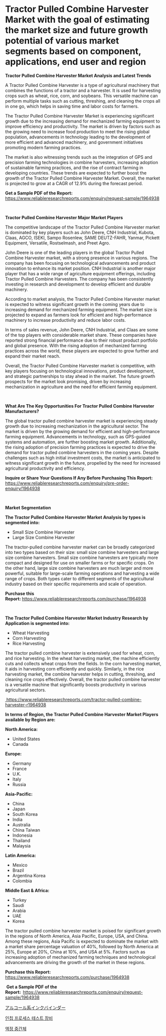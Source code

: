 <p><h1>Tractor Pulled Combine Harvester Market with the goal of estimating the market size and future growth potential of various market segments based on component, applications, end user and region</h1></p><p><strong>Tractor Pulled Combine Harvester Market Analysis and Latest Trends</strong></p>
<p><p>A Tractor Pulled Combine Harvester is a type of agricultural machinery that combines the functions of a tractor and a harvester. It is used for harvesting crops such as wheat, rice, corn, and soybeans. This versatile machine can perform multiple tasks such as cutting, threshing, and cleaning the crops all in one go, which helps in saving time and labor costs for farmers.</p><p>The Tractor Pulled Combine Harvester Market is experiencing significant growth due to the increasing demand for mechanized farming equipment to improve efficiency and productivity. The market is driven by factors such as the growing need to increase food production to meet the rising global population, advancements in technology leading to the development of more efficient and advanced machinery, and government initiatives promoting modern farming practices.</p><p>The market is also witnessing trends such as the integration of GPS and precision farming technologies in combine harvesters, increasing adoption of sustainable farming practices, and the rise of contract farming in developing countries. These trends are expected to further boost the growth of the Tractor Pulled Combine Harvester Market. Overall, the market is projected to grow at a CAGR of 12.9% during the forecast period.</p></p>
<p><strong>Get a Sample PDF of the Report:&nbsp;</strong> <a href="https://www.reliableresearchreports.com/enquiry/request-sample/1964938">https://www.reliableresearchreports.com/enquiry/request-sample/1964938</a></p>
<p>&nbsp;</p>
<p><strong>Tractor Pulled Combine Harvester Major Market Players</strong></p>
<p><p>The competitive landscape of the Tractor Pulled Combine Harvester market is dominated by key players such as John Deere, CNH Industrial, Kubota, Claas, AGCO, ISEKI, Sampo Rosenlew, SAME DEUTZ-FAHR, Yanmar, Pickett Equipment, Versatile, Rostselmash, and Preet Agro.</p><p>John Deere is one of the leading players in the global Tractor Pulled Combine Harvester market, with a strong presence in various regions. The company has been focusing on technological advancements and product innovation to enhance its market position. CNH Industrial is another major player that has a wide range of agriculture equipment offerings, including Tractor Pulled Combine Harvesters. The company has been consistently investing in research and development to develop efficient and durable machinery.</p><p>According to market analysis, the Tractor Pulled Combine Harvester market is expected to witness significant growth in the coming years due to increasing demand for mechanized farming equipment. The market size is projected to expand as farmers look for efficient and high-performance machinery to increase productivity and reduce labor costs.</p><p>In terms of sales revenue, John Deere, CNH Industrial, and Claas are some of the top players with considerable market share. These companies have reported strong financial performance due to their robust product portfolio and global presence. With the rising adoption of mechanized farming practices across the world, these players are expected to grow further and expand their market reach.</p><p>Overall, the Tractor Pulled Combine Harvester market is competitive, with key players focusing on technological innovations, product development, and strategic partnerships to stay ahead in the market. The future growth prospects for the market look promising, driven by increasing mechanization in agriculture and the need for efficient farming equipment.</p></p>
<p>&nbsp;</p>
<p><strong>What Are The Key Opportunities For Tractor Pulled Combine Harvester Manufacturers?</strong></p>
<p><p>The global tractor pulled combine harvester market is experiencing steady growth due to increasing mechanization in the agricultural sector. The market is driven by the growing demand for efficient and high-performance farming equipment. Advancements in technology, such as GPS-guided systems and automation, are further boosting market growth. Additionally, the rising adoption of precision farming practices is expected to drive the demand for tractor pulled combine harvesters in the coming years. Despite challenges such as high initial investment costs, the market is anticipated to witness significant growth in the future, propelled by the need for increased agricultural productivity and efficiency.</p></p>
<p><strong>Inquire or Share Your Questions If Any Before Purchasing This Report:</strong> <a href="https://www.reliableresearchreports.com/enquiry/pre-order-enquiry/1964938">https://www.reliableresearchreports.com/enquiry/pre-order-enquiry/1964938</a></p>
<p>&nbsp;</p>
<p><strong>Market Segmentation</strong></p>
<p><strong>The Tractor Pulled Combine Harvester Market Analysis by types is segmented into:</strong></p>
<p><ul><li>Small Size Combine Harvester</li><li>Large Size Combine Harvester</li></ul></p>
<p><p>The tractor-pulled combine harvester market can be broadly categorized into two types based on their size: small size combine harvesters and large size combine harvesters. Small size combine harvesters are typically more compact and designed for use on smaller farms or for specific crops. On the other hand, large size combine harvesters are much larger and more powerful, suitable for large-scale farming operations and harvesting a wide range of crops. Both types cater to different segments of the agricultural industry based on their specific requirements and scale of operation.</p></p>
<p><strong>Purchase this Report:&nbsp;</strong><a href="https://www.reliableresearchreports.com/purchase/1964938">https://www.reliableresearchreports.com/purchase/1964938</a></p>
<p>&nbsp;</p>
<p><strong>The Tractor Pulled Combine Harvester Market Industry Research by Application is segmented into:</strong></p>
<p><ul><li>Wheat Harvesting</li><li>Corn Harvesting</li><li>Rice Harvesting</li></ul></p>
<p><p>The tractor pulled combine harvester is extensively used for wheat, corn, and rice harvesting. In the wheat harvesting market, the machine efficiently cuts and collects wheat crops from the fields. In the corn harvesting market, it aids in harvesting corn efficiently and quickly. Similarly, in the rice harvesting market, the combine harvester helps in cutting, threshing, and cleaning rice crops effectively. Overall, the tractor pulled combine harvester is a versatile machine that significantly boosts productivity in various agricultural sectors.</p></p>
<p><a href="https://www.reliableresearchreports.com/tractor-pulled-combine-harvester-r1964938">&nbsp;https://www.reliableresearchreports.com/tractor-pulled-combine-harvester-r1964938</a></p>
<p><strong>In terms of Region, the Tractor Pulled Combine Harvester Market Players available by Region are:</strong></p>
<p>
    <p> <strong> North America: </strong>
        <ul>
            <li>United States</li>
            <li>Canada</li>
        </ul>
        </p> 
    <p> <strong> Europe: </strong>
        <ul>
            <li>Germany</li>
            <li>France</li>
            <li>U.K.</li>
            <li>Italy</li>
            <li>Russia</li>
        </ul>
        </p> 
    <p> <strong> Asia-Pacific: </strong>
        <ul>
            <li>China</li>
            <li>Japan</li>
            <li>South Korea</li>
            <li>India</li>
            <li>Australia</li>
            <li>China Taiwan</li>
            <li>Indonesia</li>
            <li>Thailand</li>
            <li>Malaysia</li>
        </ul>
        </p> 
    <p> <strong> Latin America: </strong>
        <ul>
            <li>Mexico</li>
            <li>Brazil</li>
            <li>Argentina Korea</li>
            <li>Colombia</li>
        </ul>
        </p> 
    <p> <strong> Middle East & Africa: </strong>
        <ul>
            <li>Turkey</li>
            <li>Saudi</li>
            <li>Arabia</li>
            <li>UAE</li>
            <li>Korea</li>
        </ul>
    </p>
    </p>
<p><p>The tractor pulled combine harvester market is poised for significant growth in the regions of North America, Asia Pacific, Europe, USA, and China. Among these regions, Asia Pacific is expected to dominate the market with a market share percentage valuation of 40%, followed by North America at 25%, Europe at 20%, China at 10%, and USA at 5%. Factors such as increasing adoption of mechanized farming techniques and technological advancements are driving the growth of the market in these regions.</p></p>
<p><strong>Purchase this Report: </strong><a href="https://www.reliableresearchreports.com/purchase/1964938">https://www.reliableresearchreports.com/purchase/1964938</a></p>
<p>&nbsp;<strong>Get a Sample PDF of the Report:&nbsp;&nbsp;</strong><a href="https://www.reliableresearchreports.com/enquiry/request-sample/1964938">https://www.reliableresearchreports.com/enquiry/request-sample/1964938</a></p>
<p><strong></strong></p>
<p><p><a href="https://medium.com/@abdielkilback/%E3%82%A2%E3%83%AB%E3%82%B3%E3%83%BC%E3%83%AB%E7%B3%BB%E3%82%A4%E3%83%B3%E3%82%AF%E3%83%90%E3%82%A4%E3%83%B3%E3%83%80%E3%83%BC%E5%B8%82%E5%A0%B4%E3%81%AE%E8%A6%8F%E6%A8%A1-%E5%B8%82%E5%A0%B4%E3%82%BB%E3%82%B0%E3%83%A1%E3%83%B3%E3%83%86%E3%83%BC%E3%82%B7%E3%83%A7%E3%83%B3-%E5%B8%82%E5%A0%B4%E5%8B%95%E5%90%91%E3%81%8A%E3%82%88%E3%81%B32031%E5%B9%B4%E3%81%BE%E3%81%A7%E3%81%AE%E6%88%90%E9%95%B7%E5%88%86%E6%9E%90%E3%81%AE%E4%BA%88%E6%B8%AC-d28760197380">アルコール系インクバインダー</a></p><p><a href="https://medium.com/@daveblock56/%EC%9D%B8%EC%B9%A9-%ED%94%84%EB%A1%9C%EC%84%B8%EC%8A%A4-%ED%85%8C%EC%8A%A4%ED%8C%85-%EC%9E%A5%EB%B9%84-%EC%82%B0%EC%97%85%EC%97%90-%EB%8C%80%ED%95%9C-%ED%86%B5%EC%B0%B0-%EC%8B%9C%EC%9E%A5-%EC%9E%AC%EC%A0%95-%EC%83%81%ED%83%9C-%EC%8B%9C%EC%9E%A5-%EA%B7%9C%EB%AA%A8-%EB%B0%8F-2031%EB%85%84%EA%B9%8C%EC%A7%80%EC%9D%98-%EC%88%98%EC%9D%B5-%EB%B6%84%EC%84%9D-880b9f0e7526">인칩 프로세스 테스트 장비</a></p><p><a href="https://medium.com/@umamareka_16093/%EA%B8%80%EB%A1%9C%EB%B2%8C-%EC%95%A1%EC%A0%95-%EC%A4%91%EA%B0%84%EC%B2%B4-%EC%8B%9C%EC%9E%A5-%EB%B2%94%EC%9C%84%EC%9D%98-%EC%8B%AC%EC%B8%B5-%EB%B6%84%EC%84%9D-%EB%B0%8F-2024%EB%85%84%EB%B6%80%ED%84%B0-2031%EB%85%84%EA%B9%8C%EC%A7%80-%EC%98%88%EC%B8%A1%EB%90%9C-%EC%9D%98-%EB%B9%A0%EB%A5%B4%EA%B2%8C-%EC%84%B1%EC%9E%A5%ED%95%98%EB%8A%94-cagr-4dea03723fa9">액정 중간체</a></p></p>